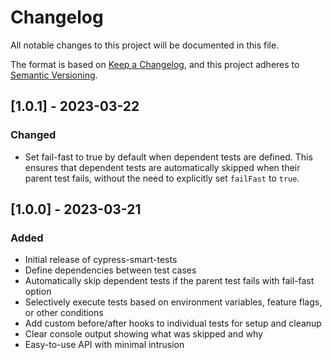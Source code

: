 # Changelog

All notable changes to this project will be documented in this file.

The format is based on [Keep a Changelog](https://keepachangelog.com/en/1.0.0/),
and this project adheres to [Semantic Versioning](https://semver.org/spec/v2.0.0.html).

## [1.0.1] - 2023-03-22

### Changed
- Set fail-fast to true by default when dependent tests are defined. This ensures that dependent tests are automatically skipped when their parent test fails, without the need to explicitly set `failFast` to `true`.

## [1.0.0] - 2023-03-21

### Added
- Initial release of cypress-smart-tests
- Define dependencies between test cases
- Automatically skip dependent tests if the parent test fails with fail-fast option
- Selectively execute tests based on environment variables, feature flags, or other conditions
- Add custom before/after hooks to individual tests for setup and cleanup
- Clear console output showing what was skipped and why
- Easy-to-use API with minimal intrusion